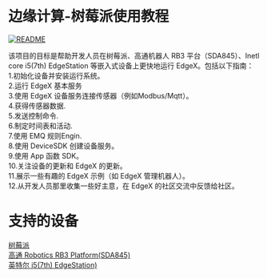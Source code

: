 # **边缘计算-树莓派使用教程**

[![README](https://img.shields.io/badge/README-English-brightgreen)](./README.md) <br>

该项目的目标是帮助开发人员在树莓派、高通机器人 RB3 平台（SDA845）、Inetl core i5(7th) EdgeStation 等嵌入式设备上更快地运行 EdgeX。包括以下指南：<br>
1.初始化设备并安装运行系统。<br>
2.运行 EdgeX 基本服务<br>
3.使用 EdgeX 设备服务连接传感器（例如Modbus/Mqtt）。<br>
4.获得传感器数据.<br>
5.发送控制命令.<br>
6.制定时间表和活动.<br>
7.使用 EMQ 规则Engin.<br>
8.使用 DeviceSDK 创建设备服务。<br>
9.使用 App 函数 SDK。<br>
10.关注设备的更新和 EdgeX 的更新。<br>
11.展示一些有趣的 EdgeX 示例（如 EdgeX 管理机器人）。<br>
12.从开发人员那里收集一些好主意，在 EdgeX 的社区交流中反馈给社区。<br>

# 支持的设备 <br>
 [树莓派](./RaspberryPi/README_CN.md)<br>
 [高通 Robotics RB3 Platform(SDA845)](./RB3/README.md)<br>
 [英特尔 i5(7th) EdgeStation)](./EdgeStation/README.md)<br>

